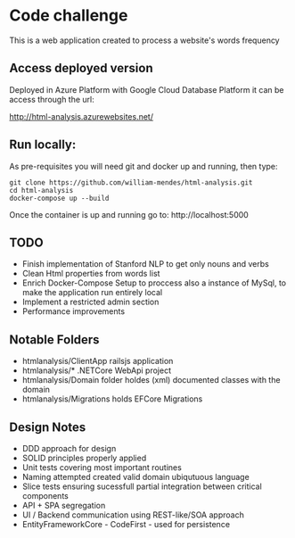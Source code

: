 # Code challenge
This is a web application created to process a website's words frequency

## Access deployed version
Deployed in Azure Platform with Google Cloud Database Platform it can be access through the url:

http://html-analysis.azurewebsites.net/

## Run locally:
As pre-requisites you will need git and docker up and running, then type:
```
git clone https://github.com/william-mendes/html-analysis.git
cd html-analysis
docker-compose up --build
```
Once the container is up and running go to: http://localhost:5000


## TODO
* Finish implementation of Stanford NLP to get only nouns and verbs
* Clean Html properties from words list
* Enrich Docker-Compose Setup to proccess also a instance of MySql, to make the application run entirely local
* Implement a restricted admin section
* Performance improvements

## Notable Folders
* htmlanalysis/ClientApp railsjs application
* htmlanalysis/* .NETCore WebApi project
* htmlanalysis/Domain folder holdes (xml) documented classes with the domain
* htmlanalysis/Migrations holds EFCore Migrations

## Design Notes
* DDD approach for design
* SOLID principles properly applied
* Unit tests covering most important routines
* Naming attempted created valid domain ubiqutuous language
* Slice tests ensuring sucessfull partial integration between critical components
* API + SPA segregation
* UI / Backend communication using REST-like/SOA approach
* EntityFrameworkCore - CodeFirst - used for persistence